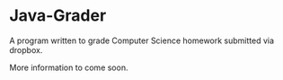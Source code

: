 Java-Grader
===========

A program written to grade Computer Science homework submitted via dropbox.


More information to come soon.

